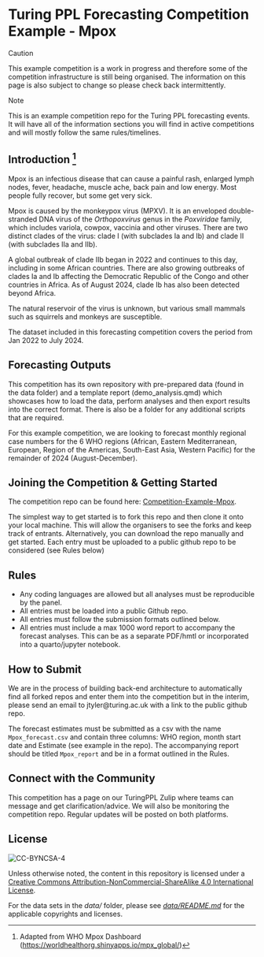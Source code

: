 # Turing PPL Forecasting Competition Example - Mpox

> [!Caution]
> This example competition is a work in progress and therefore some of the competition infrastructure is still being organised. The information on this page is also subject to change so please check back intermittently.

> [!note]
> This is an example competition repo for the Turing PPL forecasting events. It will have all of the information sections you will find in active competitions and will mostly follow the same rules/timelines.

## Introduction [^readme-1]

[^readme-1]: Adapted from WHO Mpox Dashboard (<https://worldhealthorg.shinyapps.io/mpx_global/>)

Mpox is an infectious disease that can cause a painful rash, enlarged lymph nodes, fever, headache, muscle ache, back pain and low energy. Most people fully recover, but some get very sick. 

Mpox is caused by the monkeypox virus (MPXV). It is an enveloped double-stranded DNA virus of the *Orthopoxvirus* genus in the *Poxviridae* family, which includes variola, cowpox, vaccinia and other viruses. There are two distinct clades of the virus: clade I (with subclades Ia and Ib) and clade II (with subclades IIa and IIb).

A global outbreak of clade IIb began in 2022 and continues to this day, including in some African countries. There are also growing outbreaks of clades Ia and Ib affecting the Democratic Republic of the Congo and other countries in Africa. As of August 2024, clade Ib has also been detected beyond Africa.

The natural reservoir of the virus is unknown, but various small mammals such as squirrels and monkeys are susceptible.

The dataset included in this forecasting competition covers the period from Jan 2022 to July 2024.

## Forecasting Outputs

This competition has its own repository with pre-prepared data (found in the data folder) and a template report (demo_analysis.qmd) which showcases how to load the data, perform analyses and then export results into the correct format. There is also be a folder for any additional scripts that are required.

For this example competition, we are looking to forecast monthly regional case numbers for the 6 WHO regions (African, Eastern Mediterranean, European, Region of the Americas, South-East Asia, Western Pacific) for the remainder of 2024 (August-December).

## Joining the Competition & Getting Started

The competition repo can be found here: [Competition-Example-Mpox](https://github.com/TuringPPL/Competition-Example-Mpox).

The simplest way to get started is to fork this repo and then clone it onto your local machine. This will allow the organisers to see the forks and keep track of entrants. Alternatively, you can download the repo manually and get started. Each entry must be uploaded to a public github repo to be considered (see Rules below)

## Rules

-   Any coding languages are allowed but all analyses must be reproducible by the panel.
-   All entries must be loaded into a public Github repo.
-   All entries must follow the submission formats outlined below.
-   All entries must include a max 1000 word report to accompany the forecast analyses. This can be as a separate PDF/hmtl or incorporated into a quarto/jupyter notebook.

## How to Submit

We are in the process of building back-end architecture to automatically find all forked repos and enter them into the competition but in the interim, please send an email to jtyler\@turing.ac.uk with a link to the public github repo.

The forecast estimates must be submitted as a csv with the name `Mpox_forecast.csv` and contain three columns: WHO region, month start date and Estimate (see example in the repo). The accompanying report should be titled `Mpox_report` and be in a format outlined in the Rules.

## Connect with the Community

This competition has a page on our TuringPPL Zulip where teams can message and get clarification/advice. We will also be monitoring the competition repo. Regular updates will be posted on both platforms.

## License

![CC-BYNCSA-4](https://i.creativecommons.org/l/by-nc-sa/4.0/88x31.png)

Unless otherwise noted, the content in this repository is licensed under a [Creative Commons Attribution-NonCommercial-ShareAlike 4.0 International License](http://creativecommons.org/licenses/by-nc-sa/4.0/).

For the data sets in the *data/* folder, please see [*data/README.md*](data/README.md) for the applicable copyrights and licenses.
